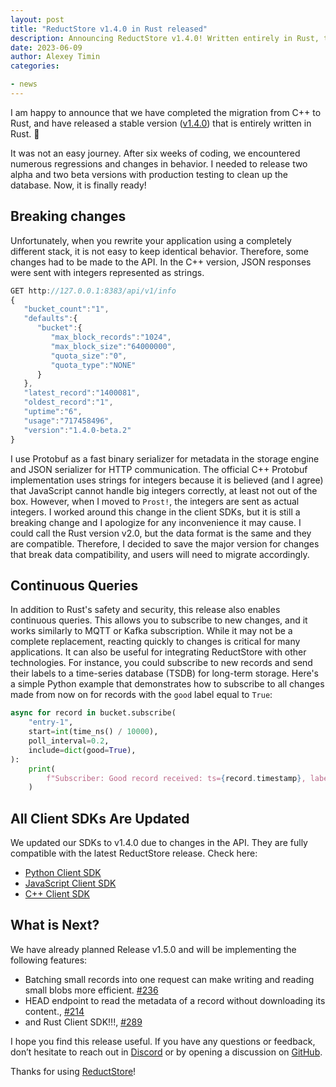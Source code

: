 ```yaml
---
layout: post
title: "ReductStore v1.4.0 in Rust released"
description: Announcing ReductStore v1.4.0! Written entirely in Rust, this version comes with breaking API changes, continuous query additions, and updated client SDKs. Stay tuned for more features in the next release.
date: 2023-06-09
author: Alexey Timin
categories:

- news
---
```


I am happy to announce that we have completed the migration from C++ to Rust, and have released a stable version ([v1.4.0](https://github.com/reductstore/reductstore/releases/tag/v1.4.0)) that is entirely written in Rust. 🤩

It was not an easy journey. After six weeks of coding, we encountered numerous regressions and changes in behavior. I needed to release two alpha and two beta versions with production testing to clean up the database. Now, it is finally ready!

<!--more-->

## Breaking changes

Unfortunately, when you rewrite your application using a completely different stack, it is not easy to keep identical behavior. Therefore, some changes had to be made to the API. In the C++ version, JSON responses were sent with integers represented as strings.

```jsx
GET http://127.0.0.1:8383/api/v1/info
{
   "bucket_count":"1",
   "defaults":{
      "bucket":{
         "max_block_records":"1024",
         "max_block_size":"64000000",
         "quota_size":"0",
         "quota_type":"NONE"
      }
   },
   "latest_record":"1400081",
   "oldest_record":"1",
   "uptime":"6",
   "usage":"717458496",
   "version":"1.4.0-beta.2"
}
```

I use Protobuf as a fast binary serializer for metadata in the storage engine and JSON serializer for HTTP communication. The official C++ Protobuf implementation uses strings for integers because it is believed (and I agree) that JavaScript cannot handle big integers correctly, at least not out of the box. However, when I moved to `Prost!`, the integers are sent as actual integers. I worked around this change in the client SDKs, but it is still a breaking change and I apologize for any inconvenience it may cause. I could call the Rust version v2.0, but the data format is the same and they are compatible. Therefore, I decided to save the major version for changes that break data compatibility, and users will need to migrate accordingly.

## Continuous Queries

In addition to Rust's safety and security, this release also enables continuous queries. This allows you to subscribe to new changes, and it works similarly to MQTT or Kafka subscription. While it may not be a complete replacement, reacting quickly to changes is critical for many applications. It can also be useful for integrating ReductStore with other technologies. For instance, you could subscribe to new records and send their labels to a time-series database (TSDB) for long-term storage. Here's a simple Python example that demonstrates how to subscribe to all changes made from now on for records with the `good` label equal to `True`:

```python
async for record in bucket.subscribe(
    "entry-1",
    start=int(time_ns() / 10000),
    poll_interval=0.2,
    include=dict(good=True),
):
    print(
        f"Subscriber: Good record received: ts={record.timestamp}, labels={record.labels}"
    )
```

## All Client SDKs Are Updated

We updated our SDKs to v1.4.0 due to changes in the API. They are fully compatible with the latest ReductStore release. Check here:

- [Python Client SDK](https://github.com/reductstore/reduct-py)
- [JavaScript Client SDK](https://github.com/reductstore/reduct-js)
- [C++ Client SDK](https://github.com/reductstore/reduct-cpp)

## What is Next?

We have already planned Release v1.5.0 and will be implementing the following features:

- Batching small records into one request can make writing and reading small blobs more efficient. [#236](https://github.com/reductstore/reductstore/issues/236)
- HEAD endpoint to read the metadata of a record without downloading its content., [#214](https://github.com/reductstore/reductstore/issues/214)
- and Rust Client SDK!!!, [#289](https://github.com/reductstore/reductstore/issues/289)

I hope you find this release useful. If you have any questions or feedback, don’t hesitate to reach out in [Discord](https://discord.gg/8wPtPGJYsn) or by opening a discussion on [GitHub](https://github.com/reductstore/reductstore/discussions).

Thanks for using [ReductStore](https://www.reduct.store/)!